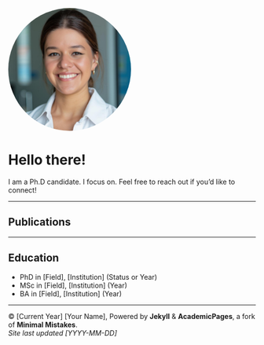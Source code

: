 <img src="foto_rf.jpeg" alt="Profile picture" width="250" style="border-radius:50%">

# Hello there!

I am a Ph.D candidate. I focus on. Feel free to reach out if you’d like to connect!

---

## Publications

---

## Education

- PhD in [Field], [Institution] (Status or Year)
- MSc in [Field], [Institution] (Year)
- BA in [Field], [Institution] (Year)

---

© [Current Year] [Your Name], Powered by **Jekyll** & **AcademicPages**, a fork of **Minimal Mistakes**.  
*Site last updated [YYYY-MM-DD]*

